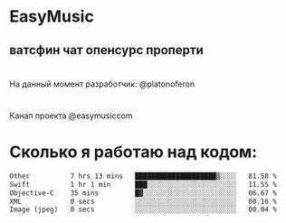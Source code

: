 # EasyMusic
## ватсфин чат опенсурс проперти

#
На данный момент разработчик: @platonoferon
#
Канал проекта @easymusiccom
#

# Сколько я работаю над кодом:
 <!--START_SECTION:waka-->

```txt
Other          7 hrs 13 mins   ████████████████████▒░░░░   81.58 %
Swift          1 hr 1 min      ███░░░░░░░░░░░░░░░░░░░░░░   11.55 %
Objective-C    35 mins         █▓░░░░░░░░░░░░░░░░░░░░░░░   06.67 %
XML            0 secs          ░░░░░░░░░░░░░░░░░░░░░░░░░   00.16 %
Image (jpeg)   0 secs          ░░░░░░░░░░░░░░░░░░░░░░░░░   00.04 %
```

<!--END_SECTION:waka-->

